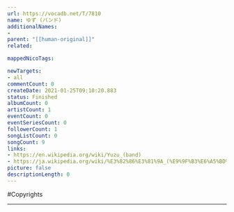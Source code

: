 ```yaml
---
url: https://vocadb.net/T/7810
name: ゆず (バンド)
additionalNames: 
- 
parent: "[[human-original]]"
related:

mappedNicoTags:

newTargets:
- all
commentCount: 0
createDate: 2021-01-25T09:10:20.883
status: Finished
albumCount: 0
artistCount: 1
eventCount: 0
eventSeriesCount: 0
followerCount: 1
songListCount: 0
songCount: 9
links: 
- https://en.wikipedia.org/wiki/Yuzu_(band)
- https://ja.wikipedia.org/wiki/%E3%82%86%E3%81%9A_(%E9%9F%B3%E6%A5%BD%E3%82%B0%E3%83%AB%E3%83%BC%E3%83%97)
picture: false
descriptionLength: 0
---
```


#Copyrights



---

